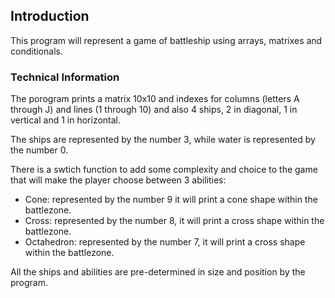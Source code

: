 ## Introduction

This program will represent a game of battleship using arrays, matrixes and conditionals.

### Technical Information

The porogram prints a matrix 10x10 and indexes for columns (letters A through J) and lines (1 through 10) and also 4 ships, 2 in diagonal, 1 in vertical and 1 in horizontal.

The ships are represented by the number 3, while water is represented by the number 0.

There is a swtich function to add some complexity and choice to the game that will make the player choose between 3 abilities:

 - Cone: represented by the number 9 it will print a cone shape within the battlezone.
 - Cross: represented by the number 8, it will print a cross shape within the battlezone.
 - Octahedron: represented by the number 7, it will print a cross shape within the battlezone.

All the ships and abilities are pre-determined in size and position by the program.